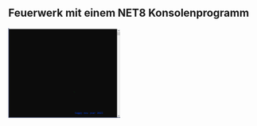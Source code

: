 ## Feuerwerk mit einem NET8 Konsolenprogramm

<img src="./FireworksNET.gif" style="hight:500; height: 180px;"/>

